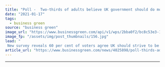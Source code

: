 ```yaml
---
title: "Poll -  Two-thirds of adults believe UK government should do more to combat climate change"
date: "2021-01-17"
tags: 
  - business green
source: "business green"
image_url: "https://www.businessgreen.com/api/v1/wps/2bba0f2/bc8c53e3-1ad1-4d6c-9b76-d9b252eeb8be/3/Boris-Johnson-COP26-launch-185x114.jpg"
image_fp: "/assets/img/post_thumbnails/156.jpg"
lead: "
 New survey reveals 60 per cent of voters agree UK should strive to be a global leader on climate action, as Labour sets out 'crunch test' for government's COP26 climate diplomacy efforts ..."
article_url: "https://www.businessgreen.com/news/4025898/poll-thirds-adults-believe-uk-government-combat-climate-change"
---
```


---
